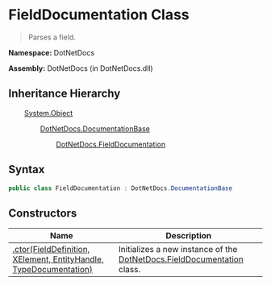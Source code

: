 # FieldDocumentation Class
> Parses a field.

**Namespace:** DotNetDocs

**Assembly:** DotNetDocs (in DotNetDocs.dll)
## Inheritance Hierarchy
&nbsp;&nbsp;&nbsp;&nbsp;&nbsp;&nbsp;&nbsp;&nbsp;[System.Object](https://www.google.com/search?q=System.Object&btnI=)

&nbsp;&nbsp;&nbsp;&nbsp;&nbsp;&nbsp;&nbsp;&nbsp;&nbsp;&nbsp;&nbsp;&nbsp;&nbsp;&nbsp;&nbsp;&nbsp;[DotNetDocs.DocumentationBase](docs/DotNetDocs/DocumentationBase/DocumentationBase.md)

&nbsp;&nbsp;&nbsp;&nbsp;&nbsp;&nbsp;&nbsp;&nbsp;&nbsp;&nbsp;&nbsp;&nbsp;&nbsp;&nbsp;&nbsp;&nbsp;&nbsp;&nbsp;&nbsp;&nbsp;&nbsp;&nbsp;&nbsp;&nbsp;[DotNetDocs.FieldDocumentation](docs/DotNetDocs/FieldDocumentation/FieldDocumentation.md)

## Syntax
```csharp
public class FieldDocumentation : DotNetDocs.DocumentationBase
```
## Constructors
|Name|Description|
|---|---|
|[.ctor(FieldDefinition, XElement, EntityHandle, TypeDocumentation)](/docs/DotNetDocs/FieldDocumentation/Constructors/.ctor_FieldDefinition%2c%20XElement%2c%20EntityHandle6127.md)|Initializes a new instance of the [DotNetDocs.FieldDocumentation](docs/DotNetDocs/FieldDocumentation/FieldDocumentation.md) class.|
